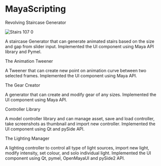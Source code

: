 # MayaScripting

Revolving Staircase Generator

![Stairs 107 0](https://user-images.githubusercontent.com/47169795/180243384-d59a4960-59ce-43e9-b120-a4387430325a.jpg)

A staircase Generator that can generate animated stairs based on the size and gap from slider input.
Implemented the UI component using Maya API library and Pymel.


The Animation Tweener

A Tweener that can create new point on animation curve between two selected frames.
Implemented the UI component using Maya API.


The Gear Creator

A generator that can create and modify gear of any sizes.
Implemented the UI component using Maya API.


Controller Library

A model controller library and can manage asset, save and load controller, take screenshots as thumbnail and import new controller.
Implemented the UI component using Qt and pySide API.


The Lighting Manager

A lighting controller to control all type of light sources, import new light, modify intensity, set colour, and solo individual light.
Implemented the UI component using Qt, pymel, OpenMayaUI and pySide2 API.

